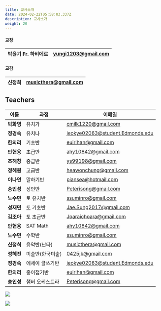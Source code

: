 ```yaml
---
title: 교사소개
date: 2024-02-22T05:58:03.337Z
description: 교사소개
weight: 20
---
```

#### **교장**

| 박윤기 Fr. 하비에르 | yungi1203@gmail.com |
| ------------ | ------------------- |

#### **교감**

| 신정희 | musicthera@gmail.com |
| --- | -------------------- |

## **Teachers**

| 이름      | 과정        | 이메일                             |
| ------- | --------- | ------------------------------- |
| **박화영** | 유치가       | cmilk1220@gmail.com             |
| **정경숙** | 유치나       | jeokye02063@student.Edmonds.edu |
| **한의리** | 기초반       | euirihan@gmail.com              |
| **안현용** | 초급반       | ahy10842@gmail.com              |
| **조해창** | 중급반       | ys99198@gmail.com               |
| **정혜원** | 고급반       | heawonchung@gmail.com           |
| **이나연** | 말하기반      | piansea@hotmail.com             |
| **송인성** | 성인반       | Peterisong@gmail.com            |
| **노수민** | 토 유치반     | ssuminro@gmail.com              |
| **성재민** | 토 기초반     | Jae.Sung2017@gmail.com          |
| **김조아** | 토 초급반     | Joaraichoara@gmail.com          |
| **안현용** | SAT Math  | ahy10842@gmail.com              |
| **노수민** | 수학반       | ssuminro@gmail.com              |
| **신정희** | 음악반(난타)   | musicthera@gmail.com            |
| **정혜진** | 미술반(한국미술) | 0425jk@gmail.com                |
| **정경숙** | 에세이 글쓰기반  | jeokye02063@student.Edmonds.edu |
| **한의리** | 종이접기반     | euirihan@gmail.com              |
| **송인성** | 챔버 오케스트라  | Peterisong@gmail.com            |

![](/img/교사사진.jpg)

![](/img/조직도.png)
